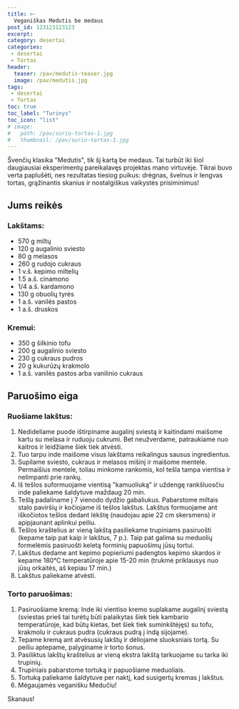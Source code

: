 ```yaml
---
title: >-
  Veganiškas Medutis be medaus
post_id: 123123123123
excerpt:
category: desertai
categories:
 - desertai
 - Tortas
header:
  teaser: /pav/medutis-teaser.jpg
  image: /pav/medutis.jpg
tags:
 - desertai
 - Tortas
toc: true
toc_label: "Turinys"
toc_icon: "list"
# image: 
#   path: /pav/surio-tortas-1.jpg
#   thumbnail: /pav/surio-tortas-1.jpg
---
```


Švenčių klasika "Medutis", tik šį kartą be medaus. Tai turbūt iki šiol daugiausiai eksperimentų pareikalavęs projektas mano virtuvėje. Tikrai buvo verta paplušėti, nes rezultatas tiesiog puikus: drėgnas, švelnus ir lengvas tortas, grąžinantis skanius ir nostalgiškus vaikystės prisiminimus!

## Jums reikės

### Lakštams:

* 570 g miltų
* 120 g augalinio sviesto
* 80 g melasos
* 260 g rudojo cukraus
* 1 v.š. kepimo miltelių
* 1.5 a.š. cinamono
* 1/4 a.š. kardamono
* 130 g obuolių tyrės
* 1 a.š. vanilės pastos
* 1 a.š. druskos

### Kremui:

* 350 g šilkinio tofu
* 200 g augalinio sviesto
* 230 g cukraus pudros
* 20 g kukurūzų krakmolo
* 1 a.š. vanilės pastos arba vanilinio cukraus

## Paruošimo eiga

### Ruošiame lakštus:
1. Nedideliame puode ištirpiname augalinį sviestą ir kaitindami maišome kartu su melasa ir ruduoju cukrumi. Bet neužverdame, patraukiame nuo kaitros ir leidžiame šiek tiek atvėsti.
2. Tuo tarpu inde maišome visus lakštams reikalingus sausus ingredientus.
3. Supilame sviesto, cukraus ir melasos mišinį ir maišome mentele. Permaišius mentele, toliau minkome rankomis, kol tešla tampa vientisa ir nelimpanti prie rankų.
4. Iš tešlos suformuojame vientisą "kamuoliuką" ir uždengę rankšluosčiu inde paliekame šaldytuve maždaug 20 min.
5. Tešlą padaliname į 7 vienodo dydžio gabaliukus. Pabarstome miltais stalo paviršių ir kočiojame iš tešlos lakštus. Lakštus formuojame ant iškočiotos tešlos dedant lėkštę (naudojau apie 22 cm skersmens) ir apipjaunant aplinkui peiliu.
6. Tešlos kraštelius ar vieną lakštą pasiliekame trupiniams pasiruošti (kepame taip pat kaip ir lakštus, 7 p.). Taip pat galima su meduolių formelėmis pasiruošti keletą forminių papuošimų jūsų tortui.
7. Lakštus dedame ant kepimo popieriumi padengtos kepimo skardos ir kepame 180°C temperatūroje apie 15-20 min (trukmė priklausys nuo jūsų orkaitės, aš kepiau 17 min.)
8. Lakštus paliekame atvėsti.

### Torto paruošimas:
1. Pasiruošiame kremą: Inde iki vientiso kremo suplakame augalinį sviestą (sviestas prieš tai turėtų būti palaikytas šiek tiek kambario temperatūroje, kad būtų kietas, bet šiek tiek suminkštėjęs) su tofu, krakmolu ir cukraus pudra (cukraus pudrą į indą sijojame).
9.  Tepame kremą ant atvėsusių lakštų ir dėliojame sluoksniais tortą. Su peiliu aptepame, palyginame ir torto šonus.
10. Pasiliktus lakštų kraštelius ar vieną ekstra lakštą tarkuojame su tarka iki trupinių.
11. Trupiniais pabarstome tortuką ir papuošiame meduoliais. 
12. Tortuką paliekame šaldytuve per naktį, kad susigertų kremas į lakštus. 
13. Mėgaujamės veganišku Medučiu!

Skanaus!
